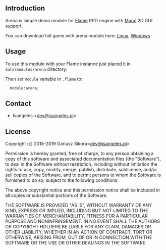 ## Introduction
Arena is simple demo module for [Flame](https://github.com/Isangeles/flame) RPG 
engine with [Mural](https://github.com/Isangeles/mural) 2D GUI support.

You can download full game with arena module here: [Linux](https://drive.google.com/open?id=1CAUiHdGq8sxrrNWkRwF1QSaNSVWLKDVg), [Windows](https://drive.google.com/open?id=1rR_k_39o-hqTywUZO628ggA3iN7ZBZTJ)

## Usage
To use this module with your Flame instance just placed it in 
`data/modules/arena` directory.

Then set `module` variable in `.flame` to:

```
  module:arena;
```

## Contact
* Isangeles <<dev@isangeles.pl>>

## License
Copyright (c) 2018-2019 Dariusz Sikora<<dev@isangeles.pl>>

Permission is hereby granted, free of charge, to any person obtaining a copy
of this software and associated documentation files (the "Software"), to deal
in the Software without restriction, including without limitation the rights
to use, copy, modify, merge, publish, distribute, sublicense, and/or sell
copies of the Software, and to permit persons to whom the Software is
furnished to do so, subject to the following conditions:

The above copyright notice and this permission notice shall be included in all
copies or substantial portions of the Software.

THE SOFTWARE IS PROVIDED "AS IS", WITHOUT WARRANTY OF ANY KIND, EXPRESS OR
IMPLIED, INCLUDING BUT NOT LIMITED TO THE WARRANTIES OF MERCHANTABILITY,
FITNESS FOR A PARTICULAR PURPOSE AND NONINFRINGEMENT. IN NO EVENT SHALL THE
AUTHORS OR COPYRIGHT HOLDERS BE LIABLE FOR ANY CLAIM, DAMAGES OR OTHER
LIABILITY, WHETHER IN AN ACTION OF CONTRACT, TORT OR OTHERWISE, ARISING FROM,
OUT OF OR IN CONNECTION WITH THE SOFTWARE OR THE USE OR OTHER DEALINGS IN THE
SOFTWARE.